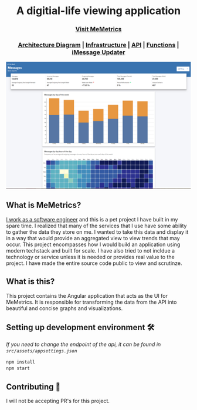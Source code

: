 <h1 align="center">A digitial-life viewing application</h1>

<h3 align="center">
  <a href="https://memetrics.net/">Visit MeMetrics</a>
</h3>

<h3 align="center">
  <a href="https://github.com/thirschel/memetrics-ui/blob/master/ARCHITECTURE.md">Architecture Diagram</a> |
  <a href="https://github.com/thirschel/memetrics-infrastructure">Infrastructure</a> |
  <a href="https://github.com/thirschel/memetrics-api">API</a> | 
  <a href="https://github.com/thirschel/memetrics-functions">Functions</a> |
  <a href="https://github.com/thirschel/memetrics-imessage-updater">iMessage Updater</a>
</h3>

![Image of Dashboard](dashboard.png)

## What is MeMetrics?
[I work as a software engineer](https://www.tylerhirschel.com) and this is a pet project I have built in my spare time. I realized that many of the services that I use have some ability to gather the data they store on me. I wanted to take this data and display it in a way that would provide an aggregated view to view trends that may occur. This project encompasses how I would build an application using modern techstack and built for scale. I have also tried to not incldue a technology or service unless it is needed or provides real value to the project. I have made the entire source code public to view and scrutinze.

## What is this?

This project contains the Angular application that acts as the UI for MeMetrics. It is responsible for transforming the data from the API into beautiful and concise graphs and visualizations.

## Setting up development environment 🛠

_If you need to change the endpoint of the api, it can be found in `src/assets/appsettings.json`_
```sh
npm install
npm start
```


## Contributing 🤝

I will not be accepting PR's for this project.